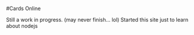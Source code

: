 #Cards Online

Still a work in progress. (may never finish... lol) 
Started this site just to learn about nodejs